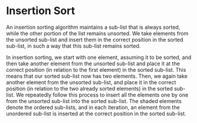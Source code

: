 # Insertion Sort

An insertion sorting algorithm maintains a sub-list that is always sorted, while the other portion of the list remains unsorted. We take elements from the unsorted sub-list and insert them in the correct position in the sorted sub-list, in such a way that this sub-list remains sorted.

In insertion sorting, we start with one element, assuming it to be sorted, and then take another element from the unsorted sub-list and place it at the correct position (in relation to the first element) in the sorted sub-list. This means that our sorted sub-list now has two elements. Then, we again take another element from the unsorted sub-list, and place it in the correct position (in relation to the two already sorted elements) in the sorted sub-list. We repeatedly follow this process to insert all the elements one by one from the unsorted sub-list into the sorted sub-list. The shaded elements denote the ordered sub-lists, and in each iteration, an element from the unordered sub-list is inserted at the correct position in the sorted sub-list.